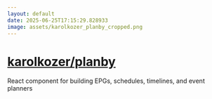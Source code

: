 ```yaml
---
layout: default
date: 2025-06-25T17:15:29.828933
image: assets/karolkozer_planby_cropped.png
---
```


# [karolkozer/planby](https://github.com/karolkozer/planby)

React component for building EPGs, schedules, timelines, and event planners
